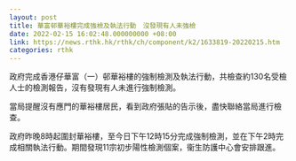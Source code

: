 ```yaml
---
layout: post
title: 華富邨華裕樓完成強檢及執法行動　沒發現有人未強檢
date: 2022-02-15 16:02:48.000000000 +08:00
link: https://news.rthk.hk/rthk/ch/component/k2/1633819-20220215.htm
categories: rthk
---
```


政府完成香港仔華富（一）邨華裕樓的強制檢測及執法行動，共檢查約130名受檢人士的檢測報告，沒有發現有人未進行強制檢測。

當局提醒沒有應門的華裕樓居民，看到政府張貼的告示後，盡快聯絡當局進行檢查。

政府昨晚8時起圍封華裕樓，至今日下午12時15分完成強制檢測，並在下午2時完成相關執法行動。期間發現11宗初步陽性檢測個案，衞生防護中心會安排跟進。
